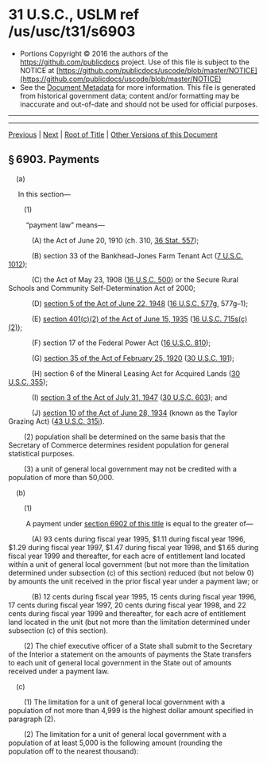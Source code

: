 ---
---

# 31 U.S.C., USLM ref /us/usc/t31/s6903

* Portions Copyright © 2016 the authors of the https://github.com/publicdocs project.
  Use of this file is subject to the NOTICE at [https://github.com/publicdocs/uscode/blob/master/NOTICE](https://github.com/publicdocs/uscode/blob/master/NOTICE)
* See the [Document Metadata](././../../../../..//README.md) for more information.
  This file is generated from historical government data; content and/or formatting may be inaccurate and out-of-date and should not be used for official purposes.

----------
----------

[Previous](./../../../../..//us/usc/t31/stV/ch69/m__us_usc_t31_s6902.md) | [Next](./../../../../..//us/usc/t31/stV/ch69/m__us_usc_t31_s6904.md) | [Root of Title](./../../../../../) | [Other Versions of this Document](https://publicdocs.github.io/go/links?ns=uslm&ref=%2Fus%2Fusc%2Ft31%2Fs6903)

## § 6903. Payments

    (a)

     In this section—

        (1)

         “payment law” means—

            (A) the Act of June 20, 1910 (ch. 310, [36 Stat. 557][/us/stat/36/557]);

            (B) section 33 of the Bankhead-Jones Farm Tenant Act ([7 U.S.C. 1012][/us/usc/t7/s1012]);

            (C) the Act of May 23, 1908 ([16 U.S.C. 500][/us/usc/t16/s500]) or the Secure Rural Schools and Community Self-Determination Act of 2000;

            (D) [section 5 of the Act of June 22, 1948][/us/act/1948-06-22/s5] ([16 U.S.C. 577g][/us/usc/t16/s577g], 577g–1);

            (E) [section 401(c)(2) of the Act of June 15, 1935][/us/act/1935-06-15/s401/c/2] ([16 U.S.C. 715s(c)(2)][/us/usc/t16/s715s/c/2]);

            (F) section 17 of the Federal Power Act ([16 U.S.C. 810][/us/usc/t16/s810]);

            (G) [section 35 of the Act of February 25, 1920][/us/act/1920-02-25/s35] ([30 U.S.C. 191][/us/usc/t30/s191]);

            (H) section 6 of the Mineral Leasing Act for Acquired Lands ([30 U.S.C. 355][/us/usc/t30/s355]);

            (I) [section 3 of the Act of July 31, 1947][/us/act/1947-07-31/s3] ([30 U.S.C. 603][/us/usc/t30/s603]); and

            (J) [section 10 of the Act of June 28, 1934][/us/act/1934-06-28/s10] (known as the Taylor Grazing Act) ([43 U.S.C. 315i][/us/usc/t43/s315i]).

        (2) population shall be determined on the same basis that the Secretary of Commerce determines resident population for general statistical purposes.

        (3) a unit of general local government may not be credited with a population of more than 50,000.

    (b)

        (1)

         A payment under [section 6902 of this title][/us/usc/t31/s6902] is equal to the greater of—

            (A) 93 cents during fiscal year 1995, $1.11 during fiscal year 1996, $1.29 during fiscal year 1997, $1.47 during fiscal year 1998, and $1.65 during fiscal year 1999 and thereafter, for each acre of entitlement land located within a unit of general local government (but not more than the limitation determined under subsection (c) of this section) reduced (but not below 0) by amounts the unit received in the prior fiscal year under a payment law; or

            (B) 12 cents during fiscal year 1995, 15 cents during fiscal year 1996, 17 cents during fiscal year 1997, 20 cents during fiscal year 1998, and 22 cents during fiscal year 1999 and thereafter, for each acre of entitlement land located in the unit (but not more than the limitation determined under subsection (c) of this section).

        (2) The chief executive officer of a State shall submit to the Secretary of the Interior a statement on the amounts of payments the State transfers to each unit of general local government in the State out of amounts received under a payment law.

    (c)

        (1) The limitation for a unit of general local government with a population of not more than 4,999 is the highest dollar amount specified in paragraph (2).

        (2) The limitation for a unit of general local government with a population of at least 5,000 is the following amount (rounding the population off to the nearest thousand):

<table>

          <tr>

            <td>    </td>

            <td> the limitation  </td>

  </tr>

          <tr>

            <td>    </td>

            <td> is equal to the  </td>

  </tr>

          <tr>

            <td>    </td>

            <td> population  </td>

  </tr>

          <tr>

            <td> If population equals—  </td>

            <td> times—  </td>

  </tr>

          <tr>

            <td>  5,000  </td>

            <td> $110.00   </td>

  </tr>

          <tr>

            <td>  6,000  </td>

            <td> 103.00   </td>

  </tr>

          <tr>

            <td>  7,000  </td>

            <td> 97.00   </td>

  </tr>

          <tr>

            <td>  8,000  </td>

            <td> 90.00   </td>

  </tr>

          <tr>

            <td>  9,000  </td>

            <td> 84.00   </td>

  </tr>

          <tr>

            <td> 10,000  </td>

            <td> 77.00   </td>

  </tr>

          <tr>

            <td> 11,000  </td>

            <td> 75.00   </td>

  </tr>

          <tr>

            <td> 12,000  </td>

            <td> 73.00   </td>

  </tr>

          <tr>

            <td> 13,000  </td>

            <td> 70.00   </td>

  </tr>

          <tr>

            <td> 14,000  </td>

            <td> 68.00   </td>

  </tr>

          <tr>

            <td> 15,000  </td>

            <td> 66.00   </td>

  </tr>

          <tr>

            <td> 16,000  </td>

            <td> 65.00   </td>

  </tr>

          <tr>

            <td> 17,000  </td>

            <td> 64.00   </td>

  </tr>

          <tr>

            <td> 18,000  </td>

            <td> 63.00   </td>

  </tr>

          <tr>

            <td> 19,000  </td>

            <td> 62.00   </td>

  </tr>

          <tr>

            <td> 20,000  </td>

            <td> 61.00   </td>

  </tr>

          <tr>

            <td> 21,000  </td>

            <td> 60.00   </td>

  </tr>

          <tr>

            <td> 22,000  </td>

            <td> 59.00   </td>

  </tr>

          <tr>

            <td> 23,000  </td>

            <td> 59.00   </td>

  </tr>

          <tr>

            <td> 24,000  </td>

            <td> 58.00   </td>

  </tr>

          <tr>

            <td> 25,000  </td>

            <td> 57.00   </td>

  </tr>

          <tr>

            <td> 26,000  </td>

            <td> 56.00   </td>

  </tr>

          <tr>

            <td> 27,000  </td>

            <td> 56.00   </td>

  </tr>

          <tr>

            <td> 28,000  </td>

            <td> 56.00   </td>

  </tr>

          <tr>

            <td> 29,000  </td>

            <td> 55.00   </td>

  </tr>

          <tr>

            <td> 30,000  </td>

            <td> 55.00   </td>

  </tr>

          <tr>

            <td> 31,000  </td>

            <td> 54.00   </td>

  </tr>

          <tr>

            <td> 32,000  </td>

            <td> 54.00   </td>

  </tr>

          <tr>

            <td> 33,000  </td>

            <td> 53.00   </td>

  </tr>

          <tr>

            <td> 34,000  </td>

            <td> 53.00   </td>

  </tr>

          <tr>

            <td> 35,000  </td>

            <td> 52.00   </td>

  </tr>

          <tr>

            <td> 36,000  </td>

            <td> 52.00   </td>

  </tr>

          <tr>

            <td> 37,000  </td>

            <td> 51.00   </td>

  </tr>

          <tr>

            <td> 38,000  </td>

            <td> 51.00   </td>

  </tr>

          <tr>

            <td> 39,000  </td>

            <td> 50.00   </td>

  </tr>

          <tr>

            <td> 40,000  </td>

            <td> 50.00   </td>

  </tr>

          <tr>

            <td> 41,000  </td>

            <td> 49.00   </td>

  </tr>

          <tr>

            <td> 42,000  </td>

            <td> 48.00   </td>

  </tr>

          <tr>

            <td> 43,000  </td>

            <td> 48.00   </td>

  </tr>

          <tr>

            <td> 44,000  </td>

            <td> 47.00   </td>

  </tr>

          <tr>

            <td> 45,000  </td>

            <td> 47.00   </td>

  </tr>

          <tr>

            <td> 46,000  </td>

            <td> 46.00   </td>

  </tr>

          <tr>

            <td> 47,000  </td>

            <td> 46.00   </td>

  </tr>

          <tr>

            <td> 48,000  </td>

            <td> 45.00   </td>

  </tr>

          <tr>

            <td> 49,000  </td>

            <td> 45.00   </td>

  </tr>

          <tr>

            <td> 50,000  </td>

            <td> 44.00.    </td>

  </tr>

        </table>

    (d) On October 1 of each year after the date of enactment of the Payment in Lieu of Taxes Act, the Secretary of the Interior shall adjust each dollar amount specified in subsections (b) and (c) to reflect changes in the Consumer Price Index published by the Bureau of Labor Statistics of the Department of Labor, for the 12 months ending the preceding June 30.

([Pub. L. 97–258][/us/pl/97/258], Sept. 13, 1982, [96 Stat. 1032][/us/stat/96/1032]; [Pub. L. 98–63, title I][/us/pl/98/63], July 30, 1983, [97 Stat. 324][/us/stat/97/324]; [Pub. L. 103–397][/us/pl/103/397], §§ 2, 3, 5(b), Oct. 22, 1994, [108 Stat. 4156–4158][/us/stat/108/4156-4158]; [Pub. L. 106–393, § 4][/us/pl/106/393/s4], Oct. 30, 2000, [114 Stat. 1610][/us/stat/114/1610].)

<table>

  <tr>

    <td colspan="3"> 

Historical and Revision Notes  </td>

  </tr>

  <tr>

    <td> 

Revised Section  </td>

    <td> 

Source (U.S. Code)  </td>

    <td> 

Source (Statutes at Large)  </td>

  </tr>

  <tr>

    <td> 

6903(a)(1)  </td>

    <td> 

16:715s(h)(2).  </td>

    <td> 

June 15, 1935, ch. 261, 49 Stat. 378, § 401(h)(2); added Oct. 17, 1978, Pub. L. 95–469, § 1(a)(4), 92 Stat. 1321.  </td>

  </tr>

  <tr>

    <td> 

   </td>

    <td> 

31:1604.  </td>

    <td> 

Oct. 20, 1976, Pub. L. 94–565, §§ 2, 4, 90 Stat. 2662, 2664.  </td>

  </tr>

  <tr>

    <td> 

6903(a)(2)  </td>

    <td> 

31:1602(c).  </td>

    <td>   </td>

  </tr>

  <tr>

    <td> 

6903(a)(3)  </td>

    <td> 

31:1602(b)(2)(last sentence).  </td>

    <td>   </td>

  </tr>

  <tr>

    <td> 

6903(a)(4)  </td>

    <td> 

31:1602(d).  </td>

    <td>   </td>

  </tr>

  <tr>

    <td> 

6903(b)(1)  </td>

    <td> 

31:1602(a)(1st sentence).  </td>

    <td>   </td>

  </tr>

  <tr>

    <td> 

6903(b)(2)  </td>

    <td> 

31:1602(a)(last sentence).  </td>

    <td>   </td>

  </tr>

  <tr>

    <td> 

6903(c)  </td>

    <td> 

31:1602(b)(1), (2)(1st sentence).  </td>

    <td>   </td>

  </tr>

</table>

    In subsection (a)(1), before subclause (A), the word “payment” is added for clarity. Subclause (E) is substituted for 16:715s(h)(2) because of the restatement. In clause (2), the words “Secretary of Commerce” are substituted for “Bureau of the Census” for consistency. In clause (4), the words “the jurisdiction of” are omitted as surplus. The word “deemed” is substituted for “treated” for consistency.

    In subsections (b) and (c), the word “population” before “limitation” is omitted as unnecessary.

    In subsection (b)(1), before clause (A), the words “The amount of . . . made for any fiscal year to a unit of local government . . . the following amounts” are omitted as surplus. In clauses (A) and (B), the words “the boundaries of” are omitted as surplus. In clause (A), the words “aggregate . . . of payments, if any” are omitted as surplus. The words “a payment law” are substituted for “all of the provisions specified in [section 1604 of this title][/us/usc/t31/s1604]” because of the restatement.

    In subsection (b)(2), the words “chief executive officer” are substituted for “Governor (or his delegate)” for consistency in the revised title and with other titles of the United States Code. The words “a payment law” are substituted for “a provision specified in [section 1604 of this title][/us/usc/t31/s1604]” because of the restatement of 31:1604 in subsection (a).

    In subsection (c)(1), the words “amount equal to” and “within the jurisdiction of such unit of local government” are omitted as surplus.

    In subsection (c)(2), the words “computed under the . . . table” are omitted as unnecessary. The words “the limitation is equal to the population times” are substituted for “Payment shall not exceed the amount computed by multiplying such population by” for clarity and consistency.

 __References in Text__ 

    Act of June 20, 1910 (ch. 310, [36 Stat. 557][/us/stat/36/557]), referred to in subsec. (a)(1)(A), is not classified to the Code.

    The Secure Rural Schools and Community Self-Determination Act of 2000, referred to in subsec. (a)(1)(C), is [Pub. L. 106–393][/us/pl/106/393], Oct. 30, 2000, [114 Stat. 1607][/us/stat/114/1607], which is classified principally to chapter 90 (§ 7101 et seq.) of Title 16, Conservation. For complete classification of this Act to the Code, see Short Title note set out under [section 7101 of Title 16][/us/usc/t16/s7101] and Tables.

    The date of enactment of the Payment in Lieu of Taxes Act, referred to in subsec. (d), probably means the date of enactment of the Payments In Lieu of Taxes Act, [Pub. L. 103–397][/us/pl/103/397], which was approved Oct. 22, 1994.

 __Amendments__ 

    2000—Subsec. (a)(1)(C). [Pub. L. 106–393][/us/pl/106/393] inserted “or the Secure Rural Schools and Community Self-Determination Act of 2000” before semicolon at end.

    1994—Subsec. (b)(1)(A). [Pub. L. 103–397, § 2(a)(1)][/us/pl/103/397/s2/a/1], substituted “93 cents during fiscal year 1995, $1.11 during fiscal year 1996, $1.29 during fiscal year 1997, $1.47 during fiscal year 1998, and $1.65 during fiscal year 1999 and thereafter, for each acre of entitlement land” for “75 cents for each acre of entitlement land”.

    Subsec. (b)(1)(B). [Pub. L. 103–397, § 2(a)(2)][/us/pl/103/397/s2/a/2], substituted “12 cents during fiscal year 1995, 15 cents during fiscal year 1996, 17 cents during fiscal year 1997, 20 cents during fiscal year 1998, and 22 cents during fiscal year 1999 and thereafter, for each acre of entitlement land” for “10 cents for each acre of entitlement land”.

    Subsec. (c)(1). [Pub. L. 103–397, § 2(b)(1)][/us/pl/103/397/s2/b/1], substituted “the highest dollar amount specified in paragraph (2)” for “$50 times the population”.

    Subsec. (c)(2). [Pub. L. 103–397, § 2(b)(2)][/us/pl/103/397/s2/b/2], amended table generally by augmenting dollar amounts by which population totals must be multiplied in order to equal the limitation from $39.25 to $98.00 under prior table to $44.00 to $110.00.

    [Pub. L. 103–397, § 5(b)(4)][/us/pl/103/397/s5/b/4], amended table generally for fiscal year 1998 by augmenting dollar amounts by which population totals must be multiplied in order to equal the limitation from $34.50 to $86.00 under prior table to $39.25 to $98.00.

    [Pub. L. 103–397, § 5(b)(3)][/us/pl/103/397/s5/b/3], amended table generally for fiscal year 1997 by augmenting dollar amounts by which population totals must be multiplied in order to equal the limitation from $29.50 to $74.00 under prior table to $34.50 to $86.00.

    [Pub. L. 103–397, § 5(b)(2)][/us/pl/103/397/s5/b/2], amended table generally for fiscal year 1996 by augmenting dollar amounts by which population totals must be multiplied in order to equal the limitation from $24.75 to $62.00 under prior table to $29.50 to $74.00.

    [Pub. L. 103–397, § 5(b)(1)][/us/pl/103/397/s5/b/1], amended table generally for fiscal year 1995 by augmenting dollar amounts by which population totals must be multiplied in order to equal the limitation from $20.00 to $50.00 under prior table to $24.75 to $62.00.

    Subsec. (d). [Pub. L. 103–397, § 3][/us/pl/103/397/s3], added subsec. (d).

    1983—Subsec. (a)(4). [Pub. L. 98–63][/us/pl/98/63] struck out par. (4) which provided that if any part of a small unit was located within another unit, entitlement land within both units was deemed to be located within the smaller unit.

 __Effective Date of 1994 Amendment__ 

    Amendment by sections 2(a), (b)(1), and 3 of [Pub. L. 103–397][/us/pl/103/397] effective Oct. 1, 1994, and amendment by [section 2(b)(2) of Pub. L. 103–397][/us/pl/103/397/s2/b/2] effective Oct. 1, 1998, see [section 5(a) of Pub. L. 103–397][/us/pl/103/397/s5/a], set out as a note under [section 6902 of this title][/us/usc/t31/s6902].

    [Pub. L. 103–397][/us/pl/103/397], §5(b)(1), Oct. 22, 1994, [108 Stat. 4158][/us/stat/108/4158], provided for the amendment of the table at the end of subsec. (c)(2) of this section during fiscal year 1995.

    [Pub. L. 103–397][/us/pl/103/397], §5(b)(2), Oct. 22, 1994, [108 Stat. 4159][/us/stat/108/4159], provided for the amendment of the table at the end of subsec. (c)(2) of this section during fiscal year 1996.

    [Pub. L. 103–397][/us/pl/103/397], §5(b)(3), Oct. 22, 1994, [108 Stat. 4159][/us/stat/108/4159], provided for the amendment of the table at the end of subsec. (c)(2) of this section during fiscal year 1997.

    [Pub. L. 103–397][/us/pl/103/397], §5(b)(4), Oct. 22, 1994, [108 Stat. 4160][/us/stat/108/4160], provided for the amendment of the table at the end of subsec. (c)(2) of this section during fiscal year 1998.

 __Payments Made Prior to__  __January 1, 1983__ 

[Pub. L. 98–63, title I][/us/pl/98/63], July 30, 1983, [97 Stat. 324][/us/stat/97/324], provided in part that: 

> “The United States shall not be subject to any cause of action or any liability for distribution of payments made prior to January 1, 1983, under the Act of October 20, 1976 ([90 Stat. 2662][/us/stat/90/2662]), as amended \[[Pub. L. 94–565][/us/pl/94/565], see [31 U.S.C. 6901][/us/usc/t31/s6901] et seq.\], or regulations pursuant thereto.”

----------

[Previous](./../../../../..//us/usc/t31/stV/ch69/m__us_usc_t31_s6902.md) | [Next](./../../../../..//us/usc/t31/stV/ch69/m__us_usc_t31_s6904.md) | [Root of Title](./../../../../../) | [Other Versions of this Document](https://publicdocs.github.io/go/links?ns=uslm&ref=%2Fus%2Fusc%2Ft31%2Fs6903)

----------
----------

[/us/stat/36/557]: https://publicdocs.github.io/go/links?ns=uslm&ref=%2Fus%2Fstat%2F36%2F557
[/us/usc/t7/s1012]: https://publicdocs.github.io/go/links?ns=uslm&ref=%2Fus%2Fusc%2Ft7%2Fs1012
[/us/usc/t16/s500]: https://publicdocs.github.io/go/links?ns=uslm&ref=%2Fus%2Fusc%2Ft16%2Fs500
[/us/act/1948-06-22/s5]: https://publicdocs.github.io/go/links?ns=uslm&ref=%2Fus%2Fact%2F1948-06-22%2Fs5
[/us/usc/t16/s577g]: https://publicdocs.github.io/go/links?ns=uslm&ref=%2Fus%2Fusc%2Ft16%2Fs577g
[/us/act/1935-06-15/s401/c/2]: https://publicdocs.github.io/go/links?ns=uslm&ref=%2Fus%2Fact%2F1935-06-15%2Fs401%2Fc%2F2
[/us/usc/t16/s715s/c/2]: https://publicdocs.github.io/go/links?ns=uslm&ref=%2Fus%2Fusc%2Ft16%2Fs715s%2Fc%2F2
[/us/usc/t16/s810]: https://publicdocs.github.io/go/links?ns=uslm&ref=%2Fus%2Fusc%2Ft16%2Fs810
[/us/act/1920-02-25/s35]: https://publicdocs.github.io/go/links?ns=uslm&ref=%2Fus%2Fact%2F1920-02-25%2Fs35
[/us/usc/t30/s191]: https://publicdocs.github.io/go/links?ns=uslm&ref=%2Fus%2Fusc%2Ft30%2Fs191
[/us/usc/t30/s355]: https://publicdocs.github.io/go/links?ns=uslm&ref=%2Fus%2Fusc%2Ft30%2Fs355
[/us/act/1947-07-31/s3]: https://publicdocs.github.io/go/links?ns=uslm&ref=%2Fus%2Fact%2F1947-07-31%2Fs3
[/us/usc/t30/s603]: https://publicdocs.github.io/go/links?ns=uslm&ref=%2Fus%2Fusc%2Ft30%2Fs603
[/us/act/1934-06-28/s10]: https://publicdocs.github.io/go/links?ns=uslm&ref=%2Fus%2Fact%2F1934-06-28%2Fs10
[/us/usc/t43/s315i]: https://publicdocs.github.io/go/links?ns=uslm&ref=%2Fus%2Fusc%2Ft43%2Fs315i
[/us/usc/t31/s6902]: https://publicdocs.github.io/go/links?ns=uslm&ref=%2Fus%2Fusc%2Ft31%2Fs6902
[/us/pl/97/258]: https://publicdocs.github.io/go/links?ns=uslm&ref=%2Fus%2Fpl%2F97%2F258
[/us/stat/96/1032]: https://publicdocs.github.io/go/links?ns=uslm&ref=%2Fus%2Fstat%2F96%2F1032
[/us/pl/98/63]: https://publicdocs.github.io/go/links?ns=uslm&ref=%2Fus%2Fpl%2F98%2F63
[/us/stat/97/324]: https://publicdocs.github.io/go/links?ns=uslm&ref=%2Fus%2Fstat%2F97%2F324
[/us/pl/103/397]: https://publicdocs.github.io/go/links?ns=uslm&ref=%2Fus%2Fpl%2F103%2F397
[/us/stat/108/4156-4158]: https://publicdocs.github.io/go/links?ns=uslm&ref=%2Fus%2Fstat%2F108%2F4156-4158
[/us/pl/106/393/s4]: https://publicdocs.github.io/go/links?ns=uslm&ref=%2Fus%2Fpl%2F106%2F393%2Fs4
[/us/stat/114/1610]: https://publicdocs.github.io/go/links?ns=uslm&ref=%2Fus%2Fstat%2F114%2F1610
[/us/usc/t31/s1604]: https://publicdocs.github.io/go/links?ns=uslm&ref=%2Fus%2Fusc%2Ft31%2Fs1604
[/us/usc/t31/s1604]: https://publicdocs.github.io/go/links?ns=uslm&ref=%2Fus%2Fusc%2Ft31%2Fs1604
[/us/stat/36/557]: https://publicdocs.github.io/go/links?ns=uslm&ref=%2Fus%2Fstat%2F36%2F557
[/us/pl/106/393]: https://publicdocs.github.io/go/links?ns=uslm&ref=%2Fus%2Fpl%2F106%2F393
[/us/stat/114/1607]: https://publicdocs.github.io/go/links?ns=uslm&ref=%2Fus%2Fstat%2F114%2F1607
[/us/usc/t16/s7101]: https://publicdocs.github.io/go/links?ns=uslm&ref=%2Fus%2Fusc%2Ft16%2Fs7101
[/us/pl/103/397]: https://publicdocs.github.io/go/links?ns=uslm&ref=%2Fus%2Fpl%2F103%2F397
[/us/pl/106/393]: https://publicdocs.github.io/go/links?ns=uslm&ref=%2Fus%2Fpl%2F106%2F393
[/us/pl/103/397/s2/a/1]: https://publicdocs.github.io/go/links?ns=uslm&ref=%2Fus%2Fpl%2F103%2F397%2Fs2%2Fa%2F1
[/us/pl/103/397/s2/a/2]: https://publicdocs.github.io/go/links?ns=uslm&ref=%2Fus%2Fpl%2F103%2F397%2Fs2%2Fa%2F2
[/us/pl/103/397/s2/b/1]: https://publicdocs.github.io/go/links?ns=uslm&ref=%2Fus%2Fpl%2F103%2F397%2Fs2%2Fb%2F1
[/us/pl/103/397/s2/b/2]: https://publicdocs.github.io/go/links?ns=uslm&ref=%2Fus%2Fpl%2F103%2F397%2Fs2%2Fb%2F2
[/us/pl/103/397/s5/b/4]: https://publicdocs.github.io/go/links?ns=uslm&ref=%2Fus%2Fpl%2F103%2F397%2Fs5%2Fb%2F4
[/us/pl/103/397/s5/b/3]: https://publicdocs.github.io/go/links?ns=uslm&ref=%2Fus%2Fpl%2F103%2F397%2Fs5%2Fb%2F3
[/us/pl/103/397/s5/b/2]: https://publicdocs.github.io/go/links?ns=uslm&ref=%2Fus%2Fpl%2F103%2F397%2Fs5%2Fb%2F2
[/us/pl/103/397/s5/b/1]: https://publicdocs.github.io/go/links?ns=uslm&ref=%2Fus%2Fpl%2F103%2F397%2Fs5%2Fb%2F1
[/us/pl/103/397/s3]: https://publicdocs.github.io/go/links?ns=uslm&ref=%2Fus%2Fpl%2F103%2F397%2Fs3
[/us/pl/98/63]: https://publicdocs.github.io/go/links?ns=uslm&ref=%2Fus%2Fpl%2F98%2F63
[/us/pl/103/397]: https://publicdocs.github.io/go/links?ns=uslm&ref=%2Fus%2Fpl%2F103%2F397
[/us/pl/103/397/s2/b/2]: https://publicdocs.github.io/go/links?ns=uslm&ref=%2Fus%2Fpl%2F103%2F397%2Fs2%2Fb%2F2
[/us/pl/103/397/s5/a]: https://publicdocs.github.io/go/links?ns=uslm&ref=%2Fus%2Fpl%2F103%2F397%2Fs5%2Fa
[/us/usc/t31/s6902]: https://publicdocs.github.io/go/links?ns=uslm&ref=%2Fus%2Fusc%2Ft31%2Fs6902
[/us/pl/103/397]: https://publicdocs.github.io/go/links?ns=uslm&ref=%2Fus%2Fpl%2F103%2F397
[/us/stat/108/4158]: https://publicdocs.github.io/go/links?ns=uslm&ref=%2Fus%2Fstat%2F108%2F4158
[/us/pl/103/397]: https://publicdocs.github.io/go/links?ns=uslm&ref=%2Fus%2Fpl%2F103%2F397
[/us/stat/108/4159]: https://publicdocs.github.io/go/links?ns=uslm&ref=%2Fus%2Fstat%2F108%2F4159
[/us/pl/103/397]: https://publicdocs.github.io/go/links?ns=uslm&ref=%2Fus%2Fpl%2F103%2F397
[/us/stat/108/4159]: https://publicdocs.github.io/go/links?ns=uslm&ref=%2Fus%2Fstat%2F108%2F4159
[/us/pl/103/397]: https://publicdocs.github.io/go/links?ns=uslm&ref=%2Fus%2Fpl%2F103%2F397
[/us/stat/108/4160]: https://publicdocs.github.io/go/links?ns=uslm&ref=%2Fus%2Fstat%2F108%2F4160
[/us/pl/98/63]: https://publicdocs.github.io/go/links?ns=uslm&ref=%2Fus%2Fpl%2F98%2F63
[/us/stat/97/324]: https://publicdocs.github.io/go/links?ns=uslm&ref=%2Fus%2Fstat%2F97%2F324
[/us/stat/90/2662]: https://publicdocs.github.io/go/links?ns=uslm&ref=%2Fus%2Fstat%2F90%2F2662
[/us/pl/94/565]: https://publicdocs.github.io/go/links?ns=uslm&ref=%2Fus%2Fpl%2F94%2F565
[/us/usc/t31/s6901]: https://publicdocs.github.io/go/links?ns=uslm&ref=%2Fus%2Fusc%2Ft31%2Fs6901


